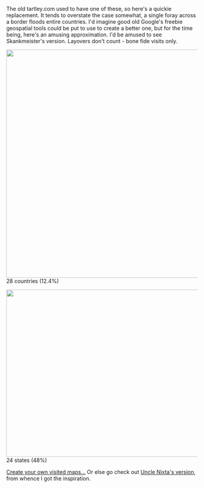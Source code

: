 <!--
.. title: Countries and US States visited
.. slug: countries-and-us-states-visited
.. date: 2007-05-23 14:13:40-05:00
.. tags: Journal,Refried
.. link: 
.. description: 
.. type: text
-->


The old tartley.com used to have one of these, so here's a quickie
replacement. It tends to overstate the case somewhat, a single foray
across a border floods entire countries. I'd imagine good old Google's
freebie geospatial tools could be put to use to create a better one, but
for the time being, here's an amusing approximation. I'd be amused to
see Skankmeister's version. Layovers don't count - bone fide visits only.

<img src="http://chart.apis.google.com/chart?cht=map:fixed=-70,-180,80,180&chs=450x300&chf=bg,s,336699&chco=d0d0d0,cc0000&chd=s:9999999999999999999999999999&chld=CA|US|MX|MA|AT|HR|CZ|DK|FR|DE|GI|GR|IE|IT|PL|PT|SI|ES|CH|UK|AU|VN|TR|TH|NZ|GB|SE|HU" width="900" height="600" ><br/>
28 countries (12.4%)<br/>

<img src="http://chart.apis.google.com/chart?cht=t&chtm=usa&chs=440x220&chf=bg,s,336699&chco=d0d0d0,cc0000&chd=s:999999999999999999999999&chld=AZCACODCFLIDILIAKYLAMNMTNENVNMNYOHORUTWAWYINWIPA" width="880" height="440" ><br/>24 states (48%)

[Create your own visited maps...](https://douweosinga.com/projects/visited?region=world)
Or else go check out
[Uncle Nixta's version](http://nixtasinks.nixta.com/2007/05/travel-accuratification.html),
from whence I got the inspiration.
